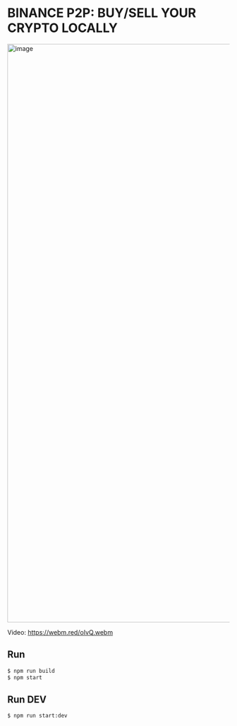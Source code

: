 
# BINANCE P2P: BUY/SELL YOUR CRYPTO LOCALLY

<img width="1308" alt="image" src="https://user-images.githubusercontent.com/16236697/119257750-d3822900-bbf0-11eb-85f6-e7df9202ac3b.png">


Video: https://webm.red/oIvQ.webm

## Run
```bash
$ npm run build
$ npm start
```

## Run DEV
```bash
$ npm run start:dev
```

